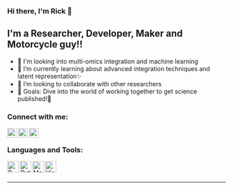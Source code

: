### Hi there, I'm Rick 👋
<!--
[![Website](https://img.shields.io/website?label=codeSTACKr.com&style=for-the-badge&url=https%3A%2F%2Fcodestackr.com)](https://codestackr.com)
[![Twitter Follow](https://img.shields.io/twitter/follow/codeSTACKr?color=1DA1F2&logo=twitter&style=for-the-badge)](https://twitter.com/intent/follow?original_referer=https%3A%2F%2Fgithub.com%2FcodeSTACKr&screen_name=codeSTACKr)
-->
## I'm a Researcher, Developer, Maker and Motorcycle guy!!

- 🔭 I'm looking into multi-omics integration and machine learning
- 🌱 I’m currently learning about advanced integration techniques and latent representation✨
- 👯 I’m looking to collaborate with other researchers
- 🥅 Goals: Dive into the world of working together to get science published!💪

<!--
### Spotify Playing 🎧

[<img src="https://now-playing-codestackr.vercel.app/api/spotify-playing" alt="codeSTACKr Spotify Playing" width="350" />](https://open.spotify.com/user/swyqyimdc12jajde4vpwd2x1b)
--->

### Connect with me:

[<img align="left" alt="Rick Reijnders | OrcID" width="22px" src="https://cdn.jsdelivr.net/npm/simple-icons@v3/icons/orcid.svg" />][orcid]
[<img align="left" alt="Rick Reijnders | LinkedIn" width="22px" src="https://cdn.jsdelivr.net/npm/simple-icons@v3/icons/linkedin.svg" />][linkedin]
[<img align="left" alt="Rick Reijnders | Mail" width="22px" src="https://cdn.jsdelivr.net/npm/simple-icons@v3/icons/gmail.svg" />][mail]

<br />

### Languages and Tools:

<img align="left" alt="R" width="26px" src="https://cdn.jsdelivr.net/npm/simple-icons@3.13.0/icons/rstudio.svg" />
<img align="left" alt="Python" width="26px" src="https://cdn.jsdelivr.net/npm/simple-icons@3.13.0/icons/python.svg" />
<img align="left" alt="Matlab" width="26px" src="https://seeklogo.com/images/M/matlab-logo-AE6C96A5DD-seeklogo.com.png" />
<img align="left" alt="Visual Studio" width="26px" src="https://cdn.jsdelivr.net/npm/simple-icons@3.13.0/icons/visualstudio.svg" />


<br />
<br />

---


[linkedin]: https://www.linkedin.com/in/rick-reijnders-41779494/
[orcid]: https://orcid.org/0000-0001-7599-0385
[mail]: mailto:ra.reijnders@maastrichtuniversity.nl
